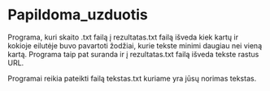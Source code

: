 # Papildoma_uzduotis
Programa, kuri skaito .txt failą į rezultatas.txt failą išveda kiek kartų ir kokioje eilutėje buvo pavartoti žodžiai, kurie tekste minimi daugiau nei vieną kartą. Programa taip pat suranda ir į rezultatas.txt failą išveda tekste rastus URL.

Programai reikia pateikti failą tekstas.txt kuriame yra jūsų norimas tekstas.
